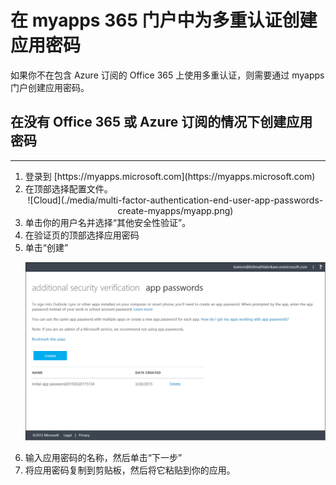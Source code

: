<properties 
	pageTitle="在 Myapps 门户中为 Azure Multi-Factor Authentication 创建应用密码" 
	description="本页说明用户如何在 Myapps 门户中创建更多的应用密码。" 
	services="multi-factor-authentication" 
	documentationCenter="" 
	authors="billmath" 
	manager="terrylan" 
	editor="bryanla"/>

<tags 
	ms.service="multi-factor-authentication" 
	ms.date="06/02/2015" 
	wacn.date="09/15/2015"/>

# 在 myapps 365 门户中为多重认证创建应用密码



如果你不在包含 Azure 订阅的 Office 365 上使用多重认证，则需要通过 myapps 门户创建应用密码。

## 在没有 Office 365 或 Azure 订阅的情况下创建应用密码
--------------------------------------------------------------------------------
<ol>
<li>登录到 [https://myapps.microsoft.com](https://myapps.microsoft.com)</li>
<li>在顶部选择配置文件。</li>

<center>![Cloud](./media/multi-factor-authentication-end-user-app-passwords-create-myapps/myapp.png)</center>

<li>单击你的用户名并选择“其他安全性验证”。</li>
<li>在验证页的顶部选择应用密码</li>
<li>单击“创建”</li>

![云](./media/multi-factor-authentication-end-user-app-passwords-create-myapps/apppassword.png)

<li>输入应用密码的名称，然后单击“下一步”</li>
<li>将应用密码复制到剪贴板，然后将它粘贴到你的应用。</li>

<!---HONumber=69-->